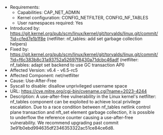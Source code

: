 - Requirements:
	- Capabilities: CAP_NET_ADMIN
	- Kernel configuration: CONFIG_NETFILTER, CONFIG_NF_TABLES
	- User namespaces required: Yes
- Introduced by: https://git.kernel.org/pub/scm/linux/kernel/git/torvalds/linux.git/commit/?id=cfed7e1b1f8e (netfilter: nf_tables: add set garbage collection helpers)
- Fixed by: https://git.kernel.org/pub/scm/linux/kernel/git/torvalds/linux.git/commit/?id=f6c383b8c31a93752a52697f8430a71dcbc46adf (netfilter: nf_tables: adapt set backend to use GC transaction API)
- Affected Version: v6.4 - v6.5-rc5
- Affected Component: net/netfilter
- Cause: Use-After-Free
- Syscall to disable: disallow unprivileged username space
- URL: https://cve.mitre.org/cgi-bin/cvename.cgi?name=2023-4244
- Description: A use-after-free vulnerability in the Linux kernel's netfilter: nf_tables component can be exploited to achieve local privilege escalation. Due to a race condition between nf_tables netlink control plane transaction and nft_set element garbage collection, it is possible to underflow the reference counter causing a use-after-free vulnerability. We recommend upgrading past commit 3e91b0ebd994635df2346353322ac51ce84ce6d8.